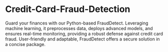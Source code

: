 # Credit-Card-Fraud-Detection
Guard your finances with our Python-based FraudDetect. Leveraging machine learning, it preprocesses data, deploys advanced models, and ensures real-time monitoring, providing a robust defense against credit card fraud. User-friendly and adaptable, FraudDetect offers a secure solution in a concise package.
